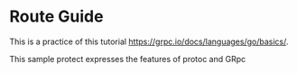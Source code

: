 # Route Guide
This is a practice of this tutorial https://grpc.io/docs/languages/go/basics/.

This sample protect expresses the features of protoc and GRpc
